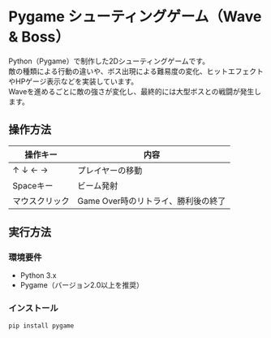 # Pygame シューティングゲーム（Wave & Boss）

Python（Pygame）で制作した2Dシューティングゲームです。  
敵の種類による行動の違いや、ボス出現による難易度の変化、ヒットエフェクトやHPゲージ表示などを実装しています。  
Waveを進めるごとに敵の強さが変化し、最終的には大型ボスとの戦闘が発生します。

## 操作方法

| 操作キー | 内容 |
|----------|------|
| ↑ ↓ ← → | プレイヤーの移動 |
| Spaceキー | ビーム発射 |
| マウスクリック | Game Over時のリトライ、勝利後の終了 |

## 実行方法

### 環境要件
- Python 3.x
- Pygame（バージョン2.0以上を推奨）

### インストール
```bash
pip install pygame

